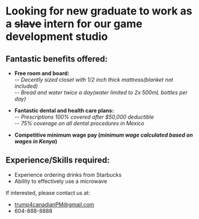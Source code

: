 # Looking for new graduate to work as a ~~slave~~ intern for our game development studio #

## Fantastic benefits offered: ##
- **Free room and board:**  
-- *Decently sized closet with 1/2 inch thick mattress(blanket not included)*  
-- *Bread and water twice a day(water limited to 2x 500mL bottles per day)*  

- **Fantastic dental and health care plans:**  
-- *Prescriptions 100% covered after $50,000 deductible*  
-- *75% coverage on all dental procedures in Mexico*

- **Competitive minimum wage pay (*minimum wage calculated based on wages in Kenya*)**

## Experience/Skills required: ##
- Experience ordering drinks from Starbucks
- Ability to effectively use a microwave


If interested, please contact us at: 
- trump4canadianPM@gmail.com
- 604-888-8888